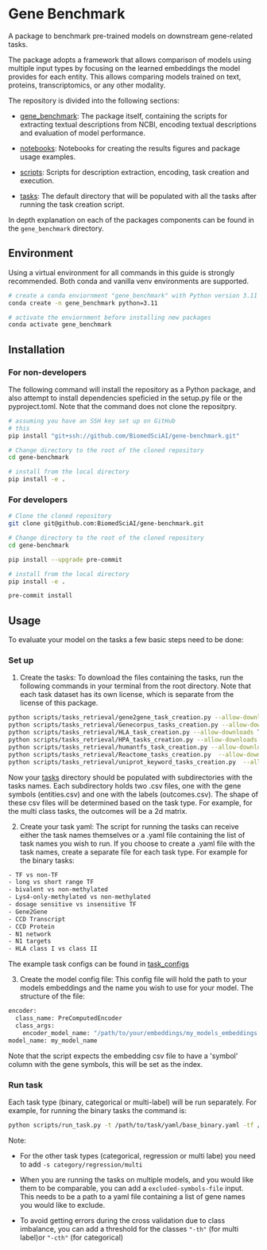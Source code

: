# Gene Benchmark

A package to benchmark pre-trained models on downstream gene-related tasks.

The package adopts a framework that allows comparison of models using multiple input types by focusing on the learned embeddings the model provides for each entity. This allows comparing models trained on text, proteins, transcriptomics, or any other modality.

The repository is divided into the following sections:

* [gene_benchmark](./gene_benchmark/): The package itself, containing the scripts for extracting textual descriptions from NCBI, encoding textual descriptions and evaluation of model performance.

* [notebooks](./notebooks/): Notebooks for creating the results figures and package usage examples.

* [scripts](./scripts/): Scripts for description extraction, encoding, task creation and execution.

* [tasks](./tasks/): The default directory that will be populated with all the tasks after running the task creation script.

In depth explanation on each of the packages components can be found in the `gene_benchmark` directory.


## Environment

Using a virtual environment for all commands in this guide is strongly recommended.
Both conda and vanilla venv environments are supported.

```sh
# create a conda enviornment "gene_benchmark" with Python version 3.11
conda create -n gene_benchmark python=3.11

# activate the enviornment before installing new packages
conda activate gene_benchmark
```

## Installation

### For non-developers
The following command will install the repository as a Python package, and also attempt to install dependencies speficied in the setup.py file or the pyproject.toml. Note that the command does not clone the repositpry.

```sh
# assuming you have an SSH key set up on GitHub
# this
pip install "git+ssh://github.com/BiomedSciAI/gene-benchmark.git"

# Change directory to the root of the cloned repository
cd gene-benchmark

# install from the local directory
pip install -e .
```

### For developers


```sh
# Clone the cloned repository
git clone git@github.com:BiomedSciAI/gene-benchmark.git

# Change directory to the root of the cloned repository
cd gene-benchmark

pip install --upgrade pre-commit

# install from the local directory
pip install -e .

pre-commit install
```

## Usage

To evaluate your model on the tasks a few basic steps need to be done:
### Set up
1. Create the tasks: To download the files containing the tasks, run the following commands in your terminal from the root directory. Note that each task dataset has its own license, which is separate from the license of this package.
```sh
python scripts/tasks_retrieval/gene2gene_task_creation.py --allow-downloads True
python scripts/tasks_retrieval/Genecorpus_tasks_creation.py --allow-downloads True
python scripts/tasks_retrieval/HLA_task_creation.py --allow-downloads True
python scripts/tasks_retrieval/HPA_tasks_creation.py --allow-downloads True
python scripts/tasks_retrieval/humantfs_task_creation.py --allow-downloads True
python scripts/tasks_retrieval/Reactome_tasks_creation.py  --allow-downloads True
python scripts/tasks_retrieval/uniprot_keyword_tasks_creation.py  --allow-downloads True
```
Now your [tasks](./tasks/) directory should be populated with subdirectories with the tasks names. Each subdirectory holds two .csv files, one with the gene symbols (entities.csv) and one with the labels (outcomes.csv). The shape of these csv files will be determined based on the task type. For example, for the multi class tasks, the outcomes will be a 2d matrix.

2. Create your task yaml: The script for running the tasks can receive either the task names themselves or a .yaml file containing the list of task names you wish to run. If you choose to create a .yaml file with the task names, create a separate file for each task type. For example for the binary tasks:

```sh
- TF vs non-TF
- long vs short range TF
- bivalent vs non-methylated
- Lys4-only-methylated vs non-methylated
- dosage sensitive vs insensitive TF
- Gene2Gene
- CCD Transcript
- CCD Protein
- N1 network
- N1 targets
- HLA class I vs class II
```
The example task configs can be found in [task_configs](./scripts/task_configs/)

3. Create the model config file: This config file will hold the path to your models embeddings and the name you wish to use for your model. The structure of the file:
```sh
encoder:
  class_name: PreComputedEncoder
  class_args:
    encoder_model_name: "/path/to/your/embeddings/my_models_embeddings.csv"
model_name: my_model_name
```
Note that the script expects the embedding csv file to have a 'symbol' column with the gene symbols, this will be set as the index.

### Run task
Each task type (binary, categorical or multi-label) will be run separately.
For example, for running the binary tasks the command is:

```sh
python scripts/run_task.py -t /path/to/task/yaml/base_binary.yaml -tf /tasks -m /path/to/model/config/model.yaml --output-file-name binary_tasks.csv
```
Note:
* For the other task types (categorical, regression or multi labe) you need to add `-s category/regression/multi`

* When you are running the tasks on multiple models, and you would like them to be comparable, you can add a `excluded-symbols-file` input. This needs to be a path to a yaml file containing a list of gene names you would like to exclude.

* To avoid getting errors during the cross validation due to class imbalance, you can add a threshold for the classes `"-th"` (for multi label)or `"-cth"` (for categorical)
